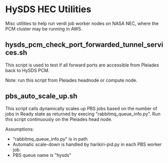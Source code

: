 # HySDS HEC Utilities

Misc utilities to help run verdi job worker nodes on NASA NEC, where the PCM cluster may be running in AWS.

hysds_pcm_check_port_forwarded_tunnel_services.sh
-------------------------------------------------

This script is used to test if all forward ports are accessible from Pleiades back to HySDS PCM.

Note: run this script from Pleiades headnode or compute node.

pbs_auto_scale_up.sh
--------------------

This script calls dynamically scales up PBS jobs based on the number of jobs in Ready
state as returned by execing "rabbitmq_queue_info.py".
Run this script continuously on the Pleiades head node.

Assumptions:
* "rabbitmq_queue_info.py" is in path
* Automatic scale-down is handled by harikiri-pid.py in each PBS worker job.
* PBS queue name is "hysds"
